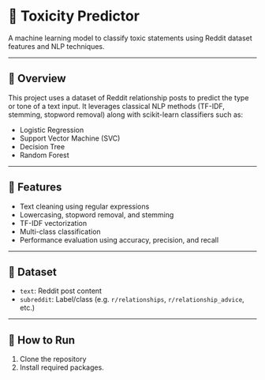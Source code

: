 # 🧠 Toxicity Predictor

A machine learning model to classify toxic statements using Reddit dataset features and NLP techniques.

---

## 📄 Overview

This project uses a dataset of Reddit relationship posts to predict the type or tone of a text input. It leverages classical NLP methods (TF-IDF, stemming, stopword removal) along with scikit-learn classifiers such as:

- Logistic Regression
- Support Vector Machine (SVC)
- Decision Tree
- Random Forest

---

## 🧪 Features

- Text cleaning using regular expressions
- Lowercasing, stopword removal, and stemming
- TF-IDF vectorization
- Multi-class classification
- Performance evaluation using accuracy, precision, and recall

---

## 📁 Dataset
  - `text`: Reddit post content
  - `subreddit`: Label/class (e.g. `r/relationships`, `r/relationship_advice`, etc.)

---

## 🚀 How to Run

1. Clone the repository
2. Install required packages.


